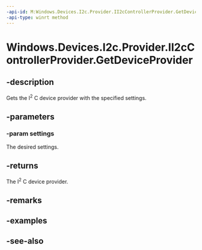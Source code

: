 ----api-id: M:Windows.Devices.I2c.Provider.II2cControllerProvider.GetDeviceProvider(Windows.Devices.I2c.Provider.ProviderI2cConnectionSettings)
-api-type: winrt method
---<!-- Method syntaxpublic Windows.Devices.I2c.Provider.II2cDeviceProvider GetDeviceProvider(Windows.Devices.I2c.Provider.ProviderI2cConnectionSettings settings)--># Windows.Devices.I2c.Provider.II2cControllerProvider.GetDeviceProvider## -descriptionGets the I<sup>2</sup> C device provider with the specified settings.## -parameters### -param settingsThe desired settings.## -returnsThe I<sup>2</sup> C device provider.## -remarks## -examples## -see-also